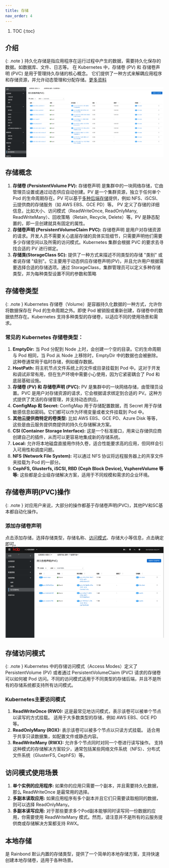 ```yaml
---
title: 存储
nav_order: 4
---
```


1. TOC
   {:toc}

## 介绍

{: .note }
持久化存储是指应用程序在运行过程中产生的数据，需要持久化保存的数据。如数据库、文件、日志等。
在 Kubernetes 中，存储卷 (PV) 和 存储卷声明 (PVC) 是用于管理持久存储的核心概念。
它们提供了一种方式来解耦应用程序和存储资源，并允许动态管理和分配存储。[更多资料](https://kubernetes.io/zh-cn/docs/concepts/storage/persistent-volumes/)

![pvcs.png](imgs/pvcs.png)

## 存储概念

1. **存储卷 (PersistentVolume PV):** 存储卷声明 是集群中的一块网络存储，它由管理员设置或通过动态供应自动创建。PV 是一个集群资源，独立于任何单个 Pod 的生命周期存在。PV 可以基于[多种后端存储](#存储卷类型)提供，例如 NFS、iSCSI、云提供商的存储服务（如 AWS EBS、GCE PD）等。
PV 定义了存储的详细信息，比如大小、访问模式（ReadWriteOnce, ReadOnlyMany, ReadWriteMany）、回收策略（Retain, Recycle, Delete）等。PV 是静态配置的，即一旦创建就具有固定的属性。
2. **存储卷声明 (PersistentVolumeClaim PVC):** 存储卷声明 是用户对存储资源的请求。开发人员不需要关心底层存储的具体实现细节，只需要声明他们需要多少存储空间以及所需的访问模式。Kubernetes 集群会根据 PVC 的要求去寻找合适的 PV 进行绑定。
3. **存储类(StorageClass SC):** 提供了一种方式来描述不同类型的存储 "类别" 或者说存储 "级别"。它主要用于动态供应存储卷声明(PV)，并且允许用户根据需要选择合适的存储选项。通过 StorageClass，集群管理员可以定义多种存储类型，并为每种类型设置不同的参数和策略

## 存储卷类型

{: .note }
Kubernetes 存储卷（Volume）是容器持久化数据的一种方式，允许你将数据保存在 Pod 的生命周期之外。即使 Pod 被销毁或重新创建，存储卷中的数据依然存在。Kubernetes 支持多种类型的存储卷，以适应不同的使用场景和需求。

### 常见的 Kubernetes 存储卷类型：
1. **EmptyDir:** 当 Pod 分配到 Node 上时，会创建一个空的目录。它的生命周期与 Pod 相同，当 Pod 从 Node 上移除时，EmptyDir 中的数据也会被删除。这种卷通常用于临时存储，例如缓存数据。
2. **HostPath:** 将主机节点文件系统上的文件或目录挂载到 Pod 中。这对于开发和调试非常有用，但在生产环境中需要小心使用，因为它紧密耦合了 Pod 和底层基础设施。
3. **存储卷 (PV) 和 存储卷声明 (PVC):** PV 是集群中的一块网络存储，由管理员设置。PVC 是用户对存储资源的请求，它会根据请求绑定到合适的 PV。这种方式提供了灵活的存储管理，并支持动态供应。
4. **ConfigMap 和 Secret:** ConfigMap 用于存储配置数据，而 Secret 用于存储敏感信息如密码。它们都可以作为环境变量或者文件挂载到 Pod 中。
5. **其他云提供商特定的卷类型:** 比如 AWS EBS、GCE PD、Azure Disk 等等，这些是由云服务提供商提供的持久化存储解决方案。
6. **CSI (Container Storage Interface):** 这是一个标准接口，用来让存储供应商创建自己的插件，从而可以更容易地集成新的存储系统。
7. **Local:** 允许将本地磁盘直接用作持久卷，适合性能要求高的应用，但同样会引入可用性和调度问题。
8. **NFS (Network File System):** 可以通过 NFS 协议将远程服务器上的共享文件夹挂载为 Pod 的一部分。
9. **CephFS, Glusterfs, iSCSI, RBD (Ceph Block Device), VsphereVolume 等等:** 这些都是企业级存储解决方案，适用于不同规模和需求的企业环境。


## 存储卷声明(PVC)操作

{: .note }
对应用户来说，大部分的操作都基于存储卷声明(PVC)，其他PV和SC基本都自动化操作。

### 添加存储卷声明

点击添加存储，选择存储类型，存储名称、[访问模式](#存储访问模式)、存储大小等信息，点击确定即可。
![create-pvc.gif](imgs/create-pvc.gif)




## 存储访问模式

{: .note }
Kubernetes 中的存储访问模式（Access Modes）定义了 PersistentVolume (PV) 或者通过 PersistentVolumeClaim (PVC) 请求的存储卷可以如何被 Pod 访问。不同的访问模式适用于不同类型的存储后端，并且不是所有的存储系统都支持所有访问模式。


### Kubernetes主要访问模式
1. **ReadWriteOnce (RWO):** 这是最常见地访问模式，表示该卷可以被单个节点以读写的方式挂载。 适用于大多数类型的存储，例如 AWS EBS、GCE PD 等。
2. **ReadOnlyMany (ROX):** 表示该卷可以被多个节点以只读方式挂载。 适合用于共享只读数据集，如配置文件或静态内容。 
3. **ReadWriteMany (RWX):** 允许多个节点同时对同一个卷进行读写操作。 支持这种模式的存储解决方案较少，通常包括某些网络文件系统（NFS）、分布式文件系统（GlusterFS, CephFS）等。

## 访问模式使用场景
1. **单个实例的应用程序:** 如果你的应用只需要一个副本，并且需要持久化数据，那么 ReadWriteOnce 是最常用的选择。
2. **多副本读取应用:** 如果应用程序有多个副本并且它们只需要读取相同的数据，则可以选择 ReadOnlyMany。
3. **多副本读写应用:** 对于那些要求多个Pod副本能够同时读写同一份数据的应用，你需要使用 ReadWriteMany 模式。然而，请注意并不是所有的云服务提供商或存储解决方案都支持 RWX。



## 本地存储
是 Rainbond 默认内置的存储类型，提供了一个简单的本地存储方案，支持快速创建本地存储卷，适用于各种场景。

